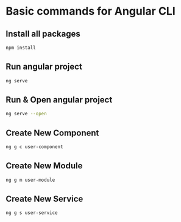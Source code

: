 # Basic commands for Angular CLI

## Install all packages
```bash
npm install
```
## Run angular project
```bash
ng serve
```
## Run & Open angular project
```bash
ng serve --open
```
## Create New Component
```bash
ng g c user-component
```
## Create New Module
```bash
ng g m user-module
```
## Create New Service
```bash
ng g s user-service
```
